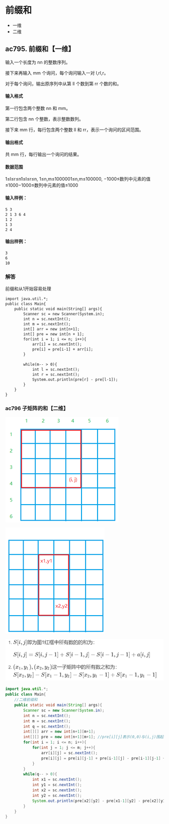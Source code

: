 # 前缀和

- 一维
- 二维

## ac795. 前缀和【一维】

输入一个长度为 nn 的整数序列。

接下来再输入 mm 个询问，每个询问输入一对 l,rl,r。

对于每个询问，输出原序列中从第 ll 个数到第 rr 个数的和。

#### 输入格式

第一行包含两个整数 nn 和 mm。

第二行包含 nn 个整数，表示整数数列。

接下来 mm 行，每行包含两个整数 ll 和 rr，表示一个询问的区间范围。

#### 输出格式

共 mm 行，每行输出一个询问的结果。

#### 数据范围

1≤l≤r≤n1≤l≤r≤n,
1≤n,m≤1000001≤n,m≤100000,
−1000≤数列中元素的值≤1000−1000≤数列中元素的值≤1000

#### 输入样例：

```
5 3
2 1 3 6 4
1 2
1 3
2 4
```

#### 输出样例：

```
3
6
10
```

### 解答

前缀和从1开始容易处理

```jav
import java.util.*;
public class Main{
    public static void main(String[] args){
        Scanner sc = new Scanner(System.in);
        int n = sc.nextInt();
        int m = sc.nextInt();
        int[] arr = new int[n+1];
        int[] pre = new int[n + 1];
        for(int i = 1; i <= n; i++){
            arr[i] = sc.nextInt();
            pre[i] = pre[i-1] + arr[i];
        }
        
        while(m-- > 0){
            int l = sc.nextInt();
            int r = sc.nextInt();
            System.out.println(pre[r] - pre[l-1]);
        }
    }
}
```

### ac796 子矩阵的和【二维】

![二维前缀和1.png](img/6828_f08673a2bd-二维前缀和1.png)

![二维前缀和2.png](img/6828_fce98a94bd-二维前缀和2.png)

![image-20221214180229846](img/image-20221214180229846.png)



```java
import java.util.*;
public class Main{
    //二维前缀和
    public static void main(String[] args){
        Scanner sc = new Scanner(System.in);
        int n = sc.nextInt();
        int m = sc.nextInt();
        int q = sc.nextInt();
        int[][] arr = new int[n+1][m+1];
        int[][] pre = new int[n+1][m+1]; //pre[i][j]表示(0,0)与(i,j)围起来的部分的和即左上角
        for(int i = 1; i <= n; i++){
            for(int j = 1; j <= m; j++){
                arr[i][j] = sc.nextInt();
                pre[i][j] = pre[i][j-1] + pre[i-1][j] - pre[i-1][j-1] + arr[i][j];
            }
        }
        while(q-- > 0){
            int x1 = sc.nextInt();
            int y1 = sc.nextInt();
            int x2 = sc.nextInt();
            int y2 = sc.nextInt();
            System.out.println(pre[x2][y2] - pre[x1-1][y2] - pre[x2][y1-1] + pre[x1-1][y1-1]);
        }
    }
}
```

